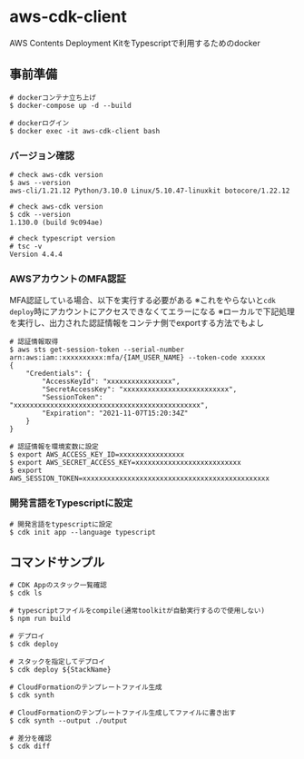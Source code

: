 # aws-cdk-client

AWS Contents Deployment KitをTypescriptで利用するためのdocker

## 事前準備

```
# dockerコンテナ立ち上げ
$ docker-compose up -d --build

# dockerログイン
$ docker exec -it aws-cdk-client bash
```

### バージョン確認

```
# check aws-cdk version
$ aws --version
aws-cli/1.21.12 Python/3.10.0 Linux/5.10.47-linuxkit botocore/1.22.12

# check aws-cdk version
$ cdk --version
1.130.0 (build 9c094ae)

# check typescript version
# tsc -v
Version 4.4.4
```

### AWSアカウントのMFA認証

MFA認証している場合、以下を実行する必要がある
※これをやらないと`cdk deploy`時にアカウントにアクセスできなくてエラーになる
※ローカルで下記処理を実行し、出力された認証情報をコンテナ側でexportする方法でもよし

```
# 認証情報取得
$ aws sts get-session-token --serial-number arn:aws:iam::xxxxxxxxxx:mfa/{IAM_USER_NAME} --token-code xxxxxx
{
    "Credentials": {
        "AccessKeyId": "xxxxxxxxxxxxxxxx",
        "SecretAccessKey": "xxxxxxxxxxxxxxxxxxxxxxxxxx",
        "SessionToken": "xxxxxxxxxxxxxxxxxxxxxxxxxxxxxxxxxxxxxxxxxxxxxx",
        "Expiration": "2021-11-07T15:20:34Z"
    }
}

# 認証情報を環境変数に設定
$ export AWS_ACCESS_KEY_ID=xxxxxxxxxxxxxxxx
$ export AWS_SECRET_ACCESS_KEY=xxxxxxxxxxxxxxxxxxxxxxxxxx
$ export AWS_SESSION_TOKEN=xxxxxxxxxxxxxxxxxxxxxxxxxxxxxxxxxxxxxxxxxxxxxx
```

### 開発言語をTypescriptに設定

```
# 開発言語をtypescriptに設定
$ cdk init app --language typescript
```

## コマンドサンプル

```
# CDK Appのスタック一覧確認
$ cdk ls

# typescriptファイルをcompile(通常toolkitが自動実行するので使用しない)
$ npm run build

# デプロイ
$ cdk deploy

# スタックを指定してデプロイ
$ cdk deploy ${StackName}

# CloudFormationのテンプレートファイル生成
$ cdk synth

# CloudFormationのテンプレートファイル生成してファイルに書き出す
$ cdk synth --output ./output

# 差分を確認
$ cdk diff

```